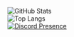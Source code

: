 ![GitHub Stats](https://github-readme-stats-kohl-iota.vercel.app/api?username=andreiixe&count_private=true&hide=issues&include_all_commits=true&show_icons=true&custom_title=GitHub%20Stats&hide_border=true&border_radius=10px&theme=tokyonight)
<br>
![Top Langs](https://github-readme-stats-kohl-iota.vercel.app/api/top-langs/?username=andreiixe&layout=compact&hide_border=true&border_radius=10px&theme=tokyonight)
<br>
[![Discord Presence](https://lanyard.cnrad.dev/api/794674523696791612)](https://discord.com/users/794674523696791612)
